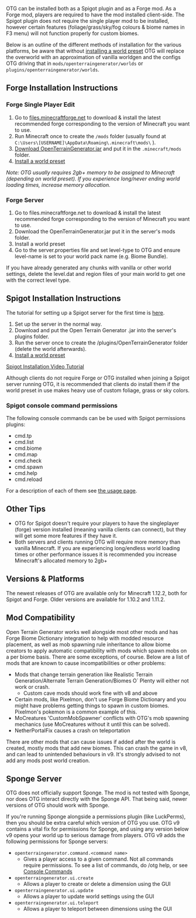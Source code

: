 OTG can be installed both as a Spigot plugin and as a Forge mod. As a Forge mod, players are required to have the mod installed client-side. The Spigot plugin does not require the single player mod to be installed, however certain features (foliage/grass/sky/fog colours & biome names in F3 menu) will not function properly for custom biomes.

Below is an outline of the different methods of installation for the various platforms, be aware that without [installing a world preset](/OpenTerrainGenerator/installation/installing-worlds.md) OTG will replace the overworld with an approximation of vanilla worldgen and the configs OTG driving that in `mods/openterraingenerator/worlds` or `plugins/openterraingenerator/worlds`.

## Forge Installation Instructions
### Forge Single Player Edit
1. Go to [files.minecraftforge.net](https://files.minecraftforge.net/) to download & install the latest recommended forge corresponding to the version of Minecraft you want to use.
2. Run Minecraft once to create the `/mods` folder (usually found at `C:\Users\[USERNAME]\AppData\Roaming\.minecraft\mods\` ).
3. [Download OpenTerrainGenerator.jar](https://minecraft.curseforge.com/projects/open-terrain-generator) and put it in the `.minecraft/mods` folder.
4. [Install a world preset](/OpenTerrainGenerator/installation/installing-worlds.md)

*Note: OTG usually requires 2gb+ memory to be assigned to Minecraft (depending on world preset). If you experience long/never ending world loading times, increase memory allocation.*

### Forge Server
1. Go to files.minecraftforge.net to download & install the latest recommended forge corresponding to the version of Minecraft you want to use.
2. Download the OpenTerrainGenerator.jar put it in the server's mods folder.
3. Install a world preset
4. Go to the server.properties file and set level-type to OTG and ensure level-name is set to your world pack name (e.g. Biome Bundle).

If you have already generated any chunks with vanilla or other world settings, delete the level.dat and region files of your main world to get one with the correct level type.

## Spigot Installation Instructions
The tutorial for setting up a Spigot server for the first time is [here](https://www.spigotmc.org/wiki/spigot-installation/).

1. Set up the server in the normal way.
2. Download and put the Open Terrain Generator .jar into the server's plugins folder.
3. Run the server once to create the /plugins/OpenTerrainGenerator folder (delete the world afterwards).
4. [Install a world preset](/OpenTerrainGenerator/installation/installing-worlds.md)

[Spigot Installation Video Tutorial](https://www.youtube.com/watch?v=ThYH_YsX4EU)

Although clients do not require Forge or OTG installed when joining a Spigot server running OTG, it is recommended that clients do install them if the world preset in use makes heavy use of custom foliage, grass or sky colors.

### Spigot console command permissions

The following console commands can be be used with Spigot permissions plugins:

* cmd.tp
* cmd.list
* cmd.biome
* cmd.map
* cmd.check
* cmd.spawn
* cmd.help
* cmd.reload

For a description of each of them see [the usage page](/OpenTerrainGenerator/usage/gui-and-commands.md).

## Other Tips
* OTG for Spigot doesn't require your players to have the singleplayer (forge) version installed (meaning vanilla clients can connect), but they will get some more features if they have it.
* Both servers and clients running OTG will require more memory than vanilla Minecraft. If you are experiencing long/endless world loading times or other performance issues it is recommended you increase Minecraft's allocated memory to 2gb+

## Versions & Platforms
The newest releases of OTG are available only for Minecraft 1.12.2, both for Spigot and Forge. Older versions are available for 1.10.2 and 1.11.2.

## Mod Compatibility
Open Terrain Generator works well alongside most other mods and has Forge Biome Dictionary integration to help with modded resource placement, as well as mob spawning rule inheritance to allow biome creators to apply automatic compatibility with mods which spawn mobs on a per biome basis. There are some exceptions, of course. Below are a list of mods that are known to cause incompatibilities or other problems:

* Mods that change terrain generation like Realistic Terrain Generation/Alternate Terrain Generation/Biomes O` Plenty will either not work or crash.
  * Custom cave mods should work fine with v8 and above
* Certain mods, like Pixelmon, don't use Forge Biome Dictionary and you might have problems getting things to spawn in custom biomes. Pixelmon's pokemon is a common example of this.
* MoCreatures 'CustomMobSpawner' conflicts with OTG's mob spawning mechanics (use MoCreatures without it until this can be solved).
* NetherPortalFix causes a crash on teleportation


There are other mods that can cause issues if added after the world is created, mostly mods that add new biomes. This can crash the game in v8, and can lead to unintended behaviours in v9. It's strongly advised to not add any mods post world creation.

## Sponge Server
OTG does not officially support Sponge. The mod is not tested with Sponge, nor does OTG interact directly with the Sponge API. That being said, newer versions of OTG should work with Sponge.

If you're running Sponge alongside a permissions plugin (like LuckPerms), then you should be extra careful which version of OTG you use. OTG v9 contains a vital fix for permissions for Sponge, and using any version below v9 opens your world up to serious damage from players. OTG v9 adds the following permissions for Sponge servers:

* `openterraingenerator.command.<command name>`
  * Gives a player access to a given command. Not all commands require permissions. To see a list of commands, do /otg help, or see [Console Commands](/OpenTerrainGenerator/usage/gui-and-commands.md)
* `openterraingenerator.ui.create`
  * Allows a player to create or delete a dimension using the GUI
* `openterraingenerator.ui.update`
  * Allows a player to update world settings using the GUI
* `openterraingenerator.ui.teleport`
  * Allows a player to teleport between dimensions using the GUI
